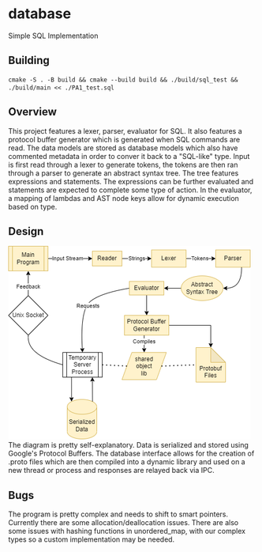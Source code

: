 # database
Simple SQL Implementation

## Building
```
cmake -S . -B build && cmake --build build && ./build/sql_test && ./build/main << ./PA1_test.sql
```

## Overview
This project features a lexer, parser, evaluator for SQL. It also features a protocol buffer generator which is generated when SQL commands are read. The data models are stored as database models which also have commented metadata in order to conver it back to a "SQL-like" type.
Input is first read through a lexer to generate tokens, the tokens are then ran through a parser to generate an abstract syntax tree. The tree features expressions and statements. The expressions can be further evaluated and statements are expected to complete some type of action. In the evaluator, a mapping of lambdas and AST node keys allow for dynamic execution based on type. 

## Design
![Design Diagram](diagram.png "Design Diagram")
The diagram is pretty self-explanatory. Data is serialized and stored using Google's Protocol Buffers. The database interface allows for the creation of .proto files which are then compiled into a dynamic library and used on a new thread or process and responses are relayed back via IPC.

## Bugs
The program is pretty complex and needs to shift to smart pointers. Currently there are some allocation/deallocation issues.
There are also some issues with hashing functions in unordered_map, with our complex types so a custom implementation may be needed.

